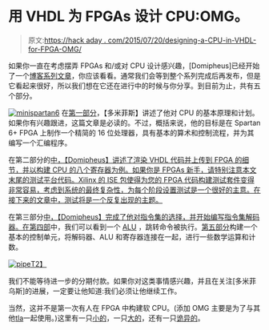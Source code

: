 # 用 VHDL 为 FPGAs 设计 CPU:OMG。

> 原文:[https://hack aday . com/2015/07/20/designing-a-CPU-in-VHDL-for-FPGA-OMG/](https://hackaday.com/2015/07/20/designing-a-cpu-in-vhdl-for-fpgas-omg/)

如果你一直在考虑摆弄 FPGAs 和/或对 CPU 设计感兴趣，[Domipheus]已经开始了一个[博客系列文章](http://labs.domipheus.com/blog/category/projects/tpu/)，你应该看看。通常我们会等到整个系列完成后再发布，但是它看起来很好，所以我们想在它还在进行中的时候与你分享。到目前为止，共有五个部分。

[![minispartan6](../Images/ed907943bec61c0de3e22565923b77bf.png)](https://hackaday.com/wp-content/uploads/2015/07/minispartan6.jpg) 在[第一部分](http://labs.domipheus.com/blog/designing-a-cpu-in-vhdl-part-1-rationale-tools-method/)，【多米菲斯】讲述了他对 CPU 的基本原理和计划。如果你有兴趣跟进，这篇文章是必读的。不过，概括来说，他的目标是在 Spartan 6+ FPGA 上制作一个精简的 16 位处理器，具有基本的算术和控制流程，并为其编写一个汇编程序。

在第二部分的[中，【Domipheus】讲述了渲染 VHDL 代码并上传到 FPGA 的细节，并以构建 CPU 的八个寄存器为例。如果你是 FPGAs 新手，请特别注意本文末尾的测试平台代码。Xilinx 的 ISE 包使得为您的 FPGA 代码构建测试套件变得非常容易，考虑到系统的最终复杂性，为每个阶段设置测试是一个很好的主意。在接下来的文章中，测试将是一个反复出现的主题。](http://labs.domipheus.com/blog/designing-a-cpu-in-vhdl-part-2-xilinx-ise-suite-register-file-testing/)

在第三部分[中，【Domipheus】完成了他对指令集的选择，并开始编写指令集解码器。在](http://labs.domipheus.com/blog/designing-a-cpu-in-vhdl-part-3-instruction-set-decoder-ram/)[第四部](http://labs.domipheus.com/blog/designing-a-cpu-in-vhdl-part-4-alu-comparisons-branching/)中，我们可以看到一个 [ALU](https://en.wikipedia.org/wiki/Arithmetic_logic_unit) ，跳转命令被执行。[第五部分](http://labs.domipheus.com/blog/designing-a-cpu-in-vhdl-part-5-pipeline-and-control-unit/)构建一个基本的控制单元，将解码器、ALU 和寄存器连接在一起，进行一些数学运算和计数。

[![pipe](../Images/82bb0fc28e8f6aea81284214296bea83.png)T2】](https://hackaday.com/wp-content/uploads/2015/07/pipe.png)

我们不能等待进一步的分期付款。如果你对这类事情感兴趣，并且在关注[多米菲乌斯]的进展，一定要让他知道:我们必须让他继续工作。

当然，这并不是第一次有人在 FPGA 中构建软 CPU。(添加 OMG 主要是为了与其他[tla](https://en.wikipedia.org/wiki/Three-letter_acronym)一起使用。)这里有一只[小的](https://hackaday.com/2010/12/01/j1-a-small-fast-cpu-core-for-fpga/)，一只[大的](https://hackaday.com/2015/03/20/the-oldland-cpu-32-bit-fpga-core/)，还有一只[诡异的](https://hackaday.com/2013/03/11/building-new-weird-cpus-in-fpgas/)。